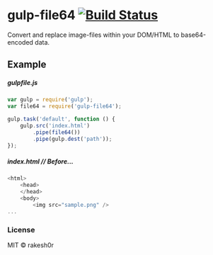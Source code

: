 # gulp-file64 [![Build Status](https://travis-ci.org/rakesh0r/gulp-file64.png)](https://travis-ci.org/rakesh0r/gulp-file64)

Convert and replace image-files within your DOM/HTML to base64-encoded data.

## Example

##### gulpfile.js

```js
var gulp = require('gulp');
var file64 = require('gulp-file64');

gulp.task('default', function () {
	gulp.src('index.html')
		.pipe(file64())
		.pipe(gulp.dest('path'));
});
```


##### index.html // Before...

```js
<html>
	<head>
	</head>
	<body>
		<img src="sample.png" />
...
```




### License

MIT © rakesh0r
